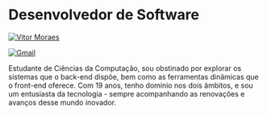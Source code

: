 # Desenvolvedor de Software
[![Vitor Moraes](https://img.shields.io/badge/LinkedIn-Connect-blue?style=for-the-badge&logo=linkedin)](https://www.linkedin.com/in/seu-perfil/)

[![Gmail](https://img.shields.io/badge/Gmail-Email-red?style=for-the-badge&logo=gmail)](mailto:seuemail@gmail.com)



Estudante de Ciências da Computação, sou obstinado por explorar os sistemas que o back-end dispõe, bem como as ferramentas dinâmicas que o front-end oferece. Com 19 anos, tenho domínio nos dois âmbitos, e sou um entusiasta da tecnologia - sempre acompanhando as renovações e avanços desse mundo inovador.
